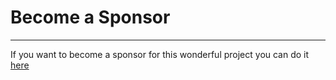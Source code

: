 # Become a Sponsor
------------------
If you want to become a sponsor for this wonderful project you can do it [here](https://sponsorsignup.qcobjects.dev/)
